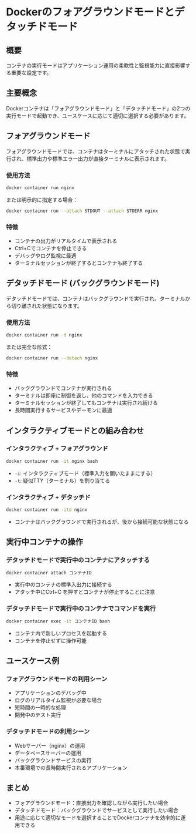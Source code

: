 # Dockerのフォアグラウンドモードとデタッチドモード

## 概要
コンテナの実行モードはアプリケーション運用の柔軟性と監視能力に直接影響する重要な設定です。

## 主要概念
Dockerコンテナは「フォアグラウンドモード」と「デタッチドモード」の2つの実行モードで起動でき、ユースケースに応じて適切に選択する必要があります。

## フォアグラウンドモード

フォアグラウンドモードでは、コンテナはターミナルにアタッチされた状態で実行され、標準出力や標準エラー出力が直接ターミナルに表示されます。

### 使用方法
```bash
docker container run nginx
```

または明示的に指定する場合：
```bash
docker container run --attach STDOUT --attach STDERR nginx
```

### 特徴
- コンテナの出力がリアルタイムで表示される
- Ctrl+Cでコンテナを停止できる
- デバッグやログ監視に最適
- ターミナルセッションが終了するとコンテナも終了する

## デタッチドモード (バックグラウンドモード)

デタッチドモードでは、コンテナはバックグラウンドで実行され、ターミナルから切り離された状態になります。

### 使用方法
```bash
docker container run -d nginx
```

または完全な形式：
```bash
docker container run --detach nginx
```

### 特徴
- バックグラウンドでコンテナが実行される
- ターミナルは即座に制御を返し、他のコマンドを入力できる
- ターミナルセッションが終了してもコンテナは実行され続ける
- 長時間実行するサービスやデーモンに最適

## インタラクティブモードとの組み合わせ

### インタラクティブ + フォアグラウンド
```bash
docker container run -it nginx bash
```
- `-i`: インタラクティブモード（標準入力を開いたままにする）
- `-t`: 疑似TTY（ターミナル）を割り当てる

### インタラクティブ + デタッチド
```bash
docker container run -itd nginx
```
- コンテナはバックグラウンドで実行されるが、後から接続可能な状態になる

## 実行中コンテナの操作

### デタッチドモードで実行中のコンテナにアタッチする
```bash
docker container attach コンテナID
```
- 実行中のコンテナの標準入出力に接続する
- アタッチ中にCtrl+C を押すとコンテナが停止することに注意

### デタッチドモードで実行中のコンテナでコマンドを実行
```bash
docker container exec -it コンテナID bash
```
- コンテナ内で新しいプロセスを起動する
- コンテナを停止せずに操作可能

## ユースケース例

### フォアグラウンドモードの利用シーン
- アプリケーションのデバッグ中
- ログのリアルタイム監視が必要な場合
- 短時間の一時的な処理
- 開発中のテスト実行

### デタッチドモードの利用シーン
- Webサーバー（nginx）の運用
- データベースサーバーの運用
- バックグラウンドサービスの実行
- 本番環境での長時間実行されるアプリケーション

## まとめ
- フォアグラウンドモード：直接出力を確認しながら実行したい場合
- デタッチドモード：バックグラウンドでサービスとして実行したい場合
- 用途に応じて適切なモードを選択することでDockerコンテナを効率的に運用できる
